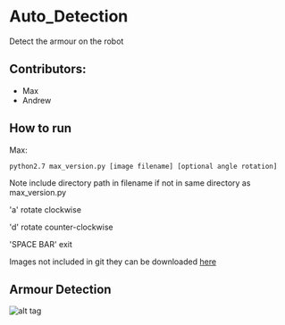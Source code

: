# Auto_Detection
Detect the armour on the robot

## Contributors:
- Max
- Andrew

## How to run
Max:

    python2.7 max_version.py [image filename] [optional angle rotation]
   Note include directory path in filename if not in same directory as max_version.py
   
   'a' rotate clockwise
   
   'd' rotate counter-clockwise
   
   'SPACE BAR' exit 
   
   Images not included in git they can be downloaded [here](https://drive.google.com/open?id=1IA7bzzuC2wA8csdnCmIERRgIqvX2IPwp)


## Armour Detection
![alt tag](https://github.com/mmcevoy93/Screen-Shots/blob/master/AUTO_DETECTION_SAMPLE.png "Sample Input and Output")
